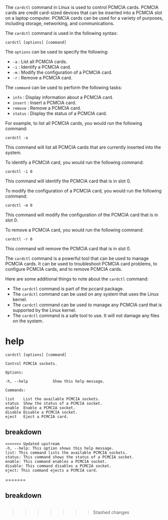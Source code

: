 The `cardctl` command in Linux is used to control PCMCIA cards. PCMCIA cards are credit card-sized devices that can be inserted into a PCMCIA slot on a laptop computer. PCMCIA cards can be used for a variety of purposes, including storage, networking, and communications.

The `cardctl` command is used in the following syntax:

```
cardctl [options] [command]
```

The `options` can be used to specify the following:

* `-a` : List all PCMCIA cards.
* `-i` : Identify a PCMCIA card.
* `-m` : Modify the configuration of a PCMCIA card.
* `-r` : Remove a PCMCIA card.

The `command` can be used to perform the following tasks:

* `info` : Display information about a PCMCIA card.
* `insert` : Insert a PCMCIA card.
* `remove` : Remove a PCMCIA card.
* `status` : Display the status of a PCMCIA card.

For example, to list all PCMCIA cards, you would run the following command:

```
cardctl -a
```

This command will list all PCMCIA cards that are currently inserted into the system.

To identify a PCMCIA card, you would run the following command:

```
cardctl -i 0
```

This command will identify the PCMCIA card that is in slot 0.

To modify the configuration of a PCMCIA card, you would run the following command:

```
cardctl -m 0
```

This command will modify the configuration of the PCMCIA card that is in slot 0.

To remove a PCMCIA card, you would run the following command:

```
cardctl -r 0
```

This command will remove the PCMCIA card that is in slot 0.

The `cardctl` command is a powerful tool that can be used to manage PCMCIA cards. It can be used to troubleshoot PCMCIA card problems, to configure PCMCIA cards, and to remove PCMCIA cards.

Here are some additional things to note about the `cardctl` command:

* The `cardctl` command is part of the pccard package.
* The `cardctl` command can be used on any system that uses the Linux kernel.
* The `cardctl` command can be used to manage any PCMCIA card that is supported by the Linux kernel.
* The `cardctl` command is a safe tool to use. It will not damage any files on the system.
# help 

```
cardctl [options] [command]

Control PCMCIA sockets.

Options:

-h, --help           Show this help message.

Commands:

list    List the available PCMCIA sockets.
status  Show the status of a PCMCIA socket.
enable  Enable a PCMCIA socket.
disable Disable a PCMCIA socket.
eject   Eject a PCMCIA card.
```
## breakdown

```
<<<<<<< Updated upstream
-h, --help: This option shows this help message.
list: This command lists the available PCMCIA sockets.
status: This command shows the status of a PCMCIA socket.
enable: This command enables a PCMCIA socket.
disable: This command disables a PCMCIA socket.
eject: This command ejects a PCMCIA card.
```
=======



## breakdown

```

```
>>>>>>> Stashed changes
